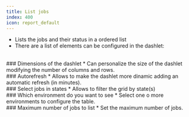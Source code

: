 ```yaml
---
title: List jobs
index: 400
icon: report_default
---
```

* Lists the jobs and their status in a ordered list
* There are a list of elements can be configured in the dashlet:

<br />
### Dimensions of the dashlet
* Can personalize the size of the dashlet modifying the number of columns and rows.

<br />
### Autorefresh
* Allows to make the dashlet more dinamic adding an automatic refresh (in minutes).

<br />
###  Select jobs in states
* Allows to filter the grid by state(s)

<br />
### Which environment do you want to see
* Select one o more environments to configure the table.

<br />
### Maximum number of jobs to list
* Set the maximum number of jobs. 